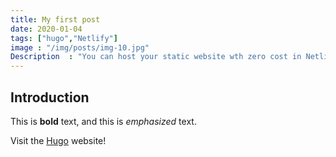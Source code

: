 ```yaml
---
title: My first post
date: 2020-01-04
tags: ["hugo","Netlify"]
image : "/img/posts/img-10.jpg"
Description  : "You can host your static website wth zero cost in Netlify. Add the below netlify.toml in the root. And you can upload the public folder directly..."
---
```

## Introduction

This is **bold** text, and this is *emphasized* text.

Visit the [Hugo](https://gohugo.io) website!